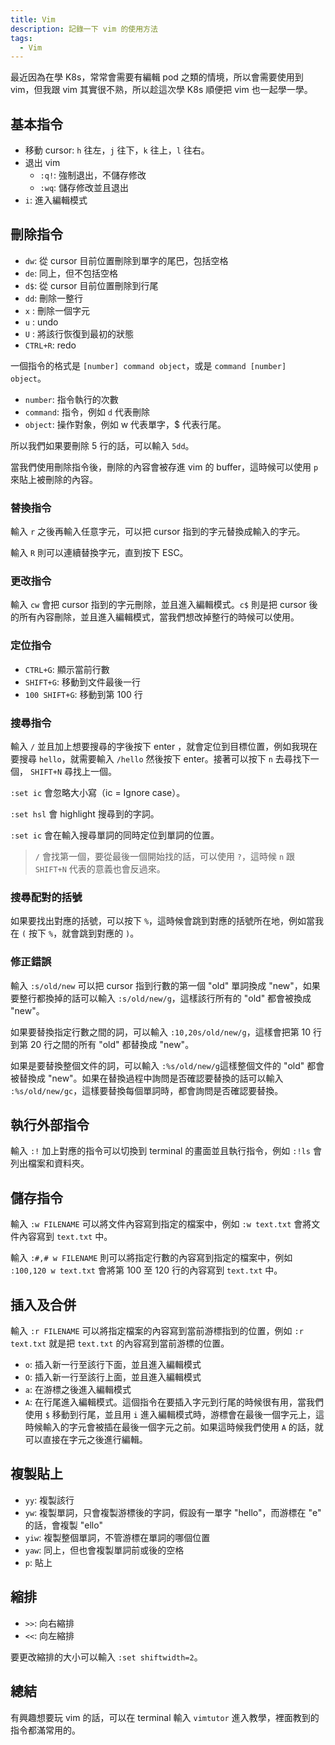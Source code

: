 ```yaml
---
title: Vim
description: 記錄一下 vim 的使用方法
tags:
  - Vim
---
```


最近因為在學 K8s，常常會需要有編輯 pod 之類的情境，所以會需要使用到 vim，但我跟 vim 其實很不熟，所以趁這次學 K8s 順便把 vim 也一起學一學。

## 基本指令

- 移動 cursor: `h` 往左，`j` 往下，`k` 往上，`l` 往右。
- 退出 vim
  - `:q!`: 強制退出，不儲存修改
  - `:wq`: 儲存修改並且退出
- `i`: 進入編輯模式

## 刪除指令

- `dw`: 從 cursor 目前位置刪除到單字的尾巴，包括空格
- `de`: 同上，但不包括空格
- `d$`: 從 cursor 目前位置刪除到行尾
- `dd`: 刪除一整行
- `x` : 刪除一個字元
- `u` : undo
- `U` : 將該行恢復到最初的狀態
- `CTRL+R`: redo

一個指令的格式是 `[number] command object`，或是 `command [number] object`。

- `number`: 指令執行的次數
- `command`: 指令，例如 `d` 代表刪除
- `object`: 操作對象，例如 w 代表單字，$ 代表行尾。

所以我們如果要刪除 5 行的話，可以輸入 `5dd`。

當我們使用刪除指令後，刪除的內容會被存進 vim 的 buffer，這時候可以使用 `p` 來貼上被刪除的內容。

### 替換指令

輸入 `r` 之後再輸入任意字元，可以把 cursor 指到的字元替換成輸入的字元。

輸入 `R` 則可以連續替換字元，直到按下 ESC。

### 更改指令

輸入 `cw` 會把 cursor 指到的字元刪除，並且進入編輯模式。`c$` 則是把 cursor 後的所有內容刪除，並且進入編輯模式，當我們想改掉整行的時候可以使用。

### 定位指令

- `CTRL+G`: 顯示當前行數
- `SHIFT+G`: 移動到文件最後一行
- `100 SHIFT+G`: 移動到第 100 行

### 搜尋指令

輸入 `/` 並且加上想要搜尋的字後按下 enter ，就會定位到目標位置，例如我現在要搜尋 `hello`，就需要輸入 `/hello` 然後按下 enter。接著可以按下 `n` 去尋找下一個， `SHIFT+N` 尋找上一個。

`:set ic` 會忽略大小寫（ic = Ignore case）。

`:set hsl` 會 highlight 搜尋到的字詞。

`:set ic` 會在輸入搜尋單詞的同時定位到單詞的位置。

> `/` 會找第一個，要從最後一個開始找的話，可以使用 `?`，這時候 `n` 跟 `SHIFT+N` 代表的意義也會反過來。

### 搜尋配對的括號

如果要找出對應的括號，可以按下 `%`，這時候會跳到對應的括號所在地，例如當我在 `(` 按下 `%`，就會跳到對應的 `)`。

### 修正錯誤

輸入 `:s/old/new` 可以把 cursor 指到行數的第一個 "old" 單詞換成 "new"，如果要整行都換掉的話可以輸入 `:s/old/new/g`，這樣該行所有的 "old" 都會被換成 "new"。

如果要替換指定行數之間的詞，可以輸入 `:10,20s/old/new/g`，這樣會把第 10 行到第 20 行之間的所有 "old" 都替換成 "new"。

如果是要替換整個文件的詞，可以輸入 `:%s/old/new/g`這樣整個文件的 "old" 都會被替換成 "new"。如果在替換過程中詢問是否確認要替換的話可以輸入 `:%s/old/new/gc`，這樣要替換每個單詞時，都會詢問是否確認要替換。

## 執行外部指令

輸入 `:!` 加上對應的指令可以切換到 terminal 的畫面並且執行指令，例如 `:!ls` 會列出檔案和資料夾。

## 儲存指令

輸入 `:w FILENAME` 可以將文件內容寫到指定的檔案中，例如 `:w text.txt` 會將文件內容寫到 `text.txt` 中。

輸入 `:#,# w FILENAME` 則可以將指定行數的內容寫到指定的檔案中，例如 `:100,120 w text.txt` 會將第 100 至 120 行的內容寫到 `text.txt` 中。

## 插入及合併

輸入 `:r FILENAME` 可以將指定檔案的內容寫到當前游標指到的位置，例如 `:r text.txt` 就是把 `text.txt` 的內容寫到當前游標的位置。

- `o`: 插入新一行至該行下面，並且進入編輯模式
- `O`: 插入新一行至該行上面，並且進入編輯模式
- `a`: 在游標之後進入編輯模式
- `A`: 在行尾進入編輯模式。這個指令在要插入字元到行尾的時候很有用，當我們使用 `$` 移動到行尾，並且用 `i` 進入編輯模式時，游標會在最後一個字元上，這時候輸入的字元會被插在最後一個字元之前。如果這時候我們使用 `A` 的話，就可以直接在字元之後進行編輯。

## 複製貼上

- `yy`: 複製該行
- `yw`: 複製單詞，只會複製游標後的字詞，假設有一單字 "hello"，而游標在 "e" 的話，會複製 "ello"
- `yiw`: 複製整個單詞，不管游標在單詞的哪個位置
- `yaw`: 同上，但也會複製單詞前或後的空格
- `p`: 貼上

## 縮排

- `>>`: 向右縮排
- `<<`: 向左縮排

要更改縮排的大小可以輸入 `:set shiftwidth=2`。

## 總結

有興趣想要玩 vim 的話，可以在 terminal 輸入 `vimtutor` 進入教學，裡面教到的指令都滿常用的。
